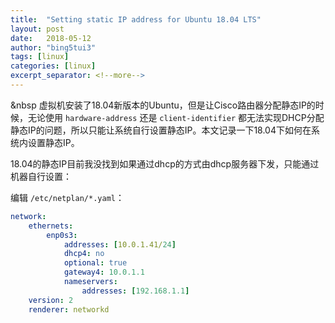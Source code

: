 ```yaml
---
title:  "Setting static IP address for Ubuntu 18.04 LTS"
layout: post
date:   2018-05-12
author: "bing5tui3"
tags: [linux]
categories: [linux]
excerpt_separator: <!--more-->
---
```

&nbsp 虚拟机安装了18.04新版本的Ubuntu，但是让Cisco路由器分配静态IP的时候，无论使用 `hardware-address` 还是 `client-identifier` 都无法实现DHCP分配静态IP的问题，所以只能让系统自行设置静态IP。本文记录一下18.04下如何在系统内设置静态IP。
<!--more-->

18.04的静态IP目前我没找到如果通过dhcp的方式由dhcp服务器下发，只能通过机器自行设置：

编辑 `/etc/netplan/*.yaml`：
~~~ yaml
network:
    ethernets:
        enp0s3:
            addresses: [10.0.1.41/24]
            dhcp4: no
            optional: true
            gateway4: 10.0.1.1
            nameservers:
                addresses: [192.168.1.1]
    version: 2
    renderer: networkd
~~~
